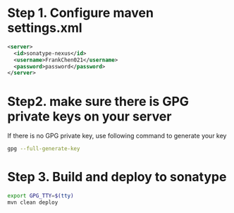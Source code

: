 # Step 1. Configure maven settings.xml
```xml
<server>
  <id>sonatype-nexus</id>
  <username>FrankChen021</username>
  <password>password</password>
</server>
```

# Step2. make sure there is GPG private keys on your server

If there is no GPG private key, use following command to generate your key
```bash
gpg --full-generate-key 
```

# Step 3. Build and deploy to sonatype

```bash
export GPG_TTY=$(tty)
mvn clean deploy
```